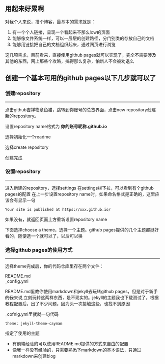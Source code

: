 ## 用起来好累啊

对我个人来说，搭个博客，最基本的需求就是：

1. 有一个个人链接，呈现一个看起来不那么low的页面
2. 能够像文件系统一样，可以一层层的创建路径，分门别类的存放自己的文档
3. 能够用链接把自己的文档组织起来，通过网页进行浏览

这几项需求，目前看来，直接使用github pages就可以实现了，完全不需要涉及其他的东西，网上那些个攻略，搞得那么复杂，怕新人不会被劝退么

## 创建一个基本可用的github pages以下几步就可以了

### 创建repository
---
点击github吉祥物章鱼猫，跳转到你账号的总览界面，点击new repository创建新的repository。

设置repository name格式为 **你的账号昵称.github.io**

选择初始化一个readme

选择create repository

创建完成

### 设置repository
---
进入新建的repository，选择settings
在settings栏下拉，可以看到有个github pages的配置
在上一步设置repository name时，如果命名格式是正确的，这里应该会有显示一句 

`Your site is published at https://xxx.github.io/`

如果没有，就返回页面上方重新设置repository name

下面选择choose a theme，选择一个主题。github pages提供的几个主题都挺好看的，随便选一个就可以了，以后可以换

### 选择github pages的使用方式
---
选择theme完成后，你的代码仓库里存在两个文件：

README.md  
_config.yml

README.md里教你使用markdown和jekyll去玩转github pages，但是对于新手<del>的我</del>来说,立刻玩转这两样东西，是不现实的。jekyll的主题我也下载测试了，根据教程配置后，出了不少问题，因为头一次接触这些，也找不到原因

_cofnig.yml里就就一句代码  

`theme: jekyll-theme-cayman`

指定了使用的主题

- 有前端经验的可以使用README.md提供的方式来自由的配置
- 像我一样没有经验的，只需要熟悉下markdown的基本语法，只通过markdown来创建blog
